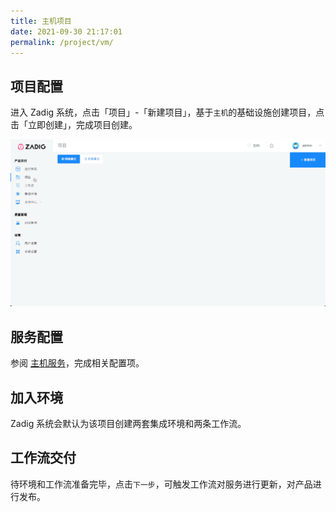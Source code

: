 ```yaml
---
title: 主机项目
date: 2021-09-30 21:17:01
permalink: /project/vm/
---
```


## 项目配置
进入 Zadig 系统，点击「项目」-「新建项目」，基于`主机`的基础设施创建项目，点击「立即创建」，完成项目创建。

![新建项目](../_images/project_create_vm.gif)

## 服务配置

参阅 [主机服务](/project/service/)，完成相关配置项。

## 加入环境

Zadig 系统会默认为该项目创建两套集成环境和两条工作流。

## 工作流交付

待环境和工作流准备完毕，点击`下一步`，可触发工作流对服务进行更新，对产品进行发布。